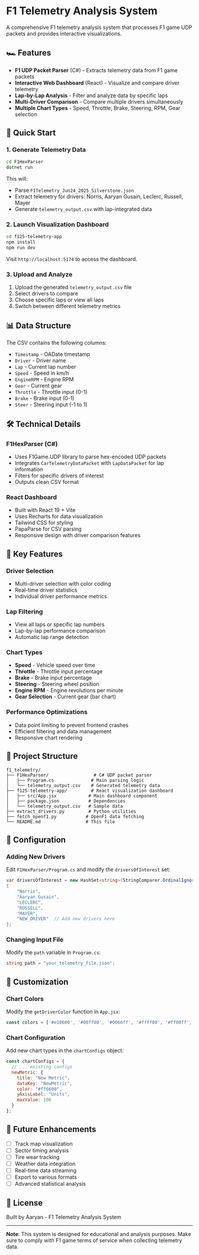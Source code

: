 # F1 Telemetry Analysis System

A comprehensive F1 telemetry analysis system that processes F1 game UDP packets and provides interactive visualizations.

## 🏎️ Features

- **F1 UDP Packet Parser** (C#) - Extracts telemetry data from F1 game packets
- **Interactive Web Dashboard** (React) - Visualize and compare driver telemetry
- **Lap-by-Lap Analysis** - Filter and analyze data by specific laps
- **Multi-Driver Comparison** - Compare multiple drivers simultaneously
- **Multiple Chart Types** - Speed, Throttle, Brake, Steering, RPM, Gear selection

## 🚀 Quick Start

### 1. Generate Telemetry Data

```bash
cd F1HexParser
dotnet run
```

This will:
- Parse `F1Telemetry_Jun24_2025_Silverstone.json` 
- Extract telemetry for drivers: Norris, Aaryan Gusain, Leclerc, Russell, Mayer
- Generate `telemetry_output.csv` with lap-integrated data

### 2. Launch Visualization Dashboard

```bash
cd f125-telemetry-app
npm install
npm run dev
```

Visit `http://localhost:5174` to access the dashboard.

### 3. Upload and Analyze

1. Upload the generated `telemetry_output.csv` file
2. Select drivers to compare
3. Choose specific laps or view all laps
4. Switch between different telemetry metrics

## 📊 Data Structure

The CSV contains the following columns:
- `Timestamp` - OADate timestamp
- `Driver` - Driver name
- `Lap` - Current lap number
- `Speed` - Speed in km/h
- `EngineRPM` - Engine RPM
- `Gear` - Current gear
- `Throttle` - Throttle input (0-1)
- `Brake` - Brake input (0-1)
- `Steer` - Steering input (-1 to 1)

## 🛠️ Technical Details

### F1HexParser (C#)
- Uses F1Game.UDP library to parse hex-encoded UDP packets
- Integrates `CarTelemetryDataPacket` with `LapDataPacket` for lap information
- Filters for specific drivers of interest
- Outputs clean CSV format

### React Dashboard
- Built with React 19 + Vite
- Uses Recharts for data visualization
- Tailwind CSS for styling
- PapaParse for CSV parsing
- Responsive design with driver comparison features

## 🎯 Key Features

### Driver Selection
- Multi-driver selection with color coding
- Real-time driver statistics
- Individual driver performance metrics

### Lap Filtering
- View all laps or specific lap numbers
- Lap-by-lap performance comparison
- Automatic lap range detection

### Chart Types
- **Speed** - Vehicle speed over time
- **Throttle** - Throttle input percentage
- **Brake** - Brake input percentage  
- **Steering** - Steering wheel position
- **Engine RPM** - Engine revolutions per minute
- **Gear Selection** - Current gear (bar chart)

### Performance Optimizations
- Data point limiting to prevent frontend crashes
- Efficient filtering and data management
- Responsive chart rendering

## 📁 Project Structure

```
f1_telemetry/
├── F1HexParser/                 # C# UDP packet parser
│   ├── Program.cs              # Main parsing logic
│   └── telemetry_output.csv    # Generated telemetry data
├── f125-telemetry-app/         # React visualization dashboard
│   ├── src/App.jsx            # Main dashboard component
│   ├── package.json           # Dependencies
│   └── telemetry_output.csv   # Sample data
├── extract_drivers.py         # Python utilities
├── fetch_openf1.py           # OpenF1 data fetching
└── README.md                 # This file
```

## 🔧 Configuration

### Adding New Drivers
Edit `F1HexParser/Program.cs` and modify the `driversOfInterest` set:

```csharp
var driversOfInterest = new HashSet<string>(StringComparer.OrdinalIgnoreCase)
{
    "Norris",
    "Aaryan Gusain", 
    "LECLERC",
    "RUSSELL",
    "MAYER",
    "NEW_DRIVER"  // Add new drivers here
};
```

### Changing Input File
Modify the `path` variable in `Program.cs`:

```csharp
string path = "your_telemetry_file.json";
```

## 🎨 Customization

### Chart Colors
Modify the `getDriverColor` function in `App.jsx`:

```javascript
const colors = ['#e10600', '#00ff00', '#0066ff', '#ffff00', '#ff00ff', '#00ffff'];
```

### Chart Configuration
Add new chart types in the `chartConfigs` object:

```javascript
const chartConfigs = {
  // ... existing configs
  newMetric: {
    title: "New Metric",
    dataKey: "NewMetric",
    color: "#ff6600",
    yAxisLabel: "Units",
    maxValue: 100
  }
};
```

## 🚀 Future Enhancements

- [ ] Track map visualization
- [ ] Sector timing analysis
- [ ] Tire wear tracking
- [ ] Weather data integration
- [ ] Real-time data streaming
- [ ] Export to various formats
- [ ] Advanced statistical analysis

## 📝 License

Built by Aaryan - F1 Telemetry Analysis System

---

**Note**: This system is designed for educational and analysis purposes. Make sure to comply with F1 game terms of service when collecting telemetry data.
